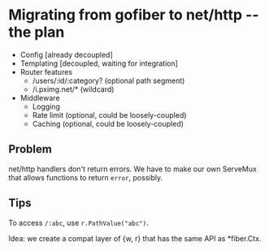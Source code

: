 # Migrating from gofiber to net/http -- the plan

- Config [already decoupled]
- Templating [decoupled, waiting for integration]
- Router 
  features
    - /users/:id/:category? (optional path segment)
    - /i.pximg.net/* (wildcard)
- Middleware
  - Logging
  - Rate limit (optional, could be loosely-coupled)
  - Caching (optional, could be loosely-coupled)

## Problem

net/http handlers don't return errors. We have to make our own ServeMux that allows functions to return `error`, possibly.

## Tips

To access `/:abc`, use `r.PathValue("abc")`.

Idea: we create a compat layer of {w, r} that has the same API as *fiber.Ctx.
